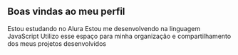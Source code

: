 ## Boas vindas ao meu perfil
Estou estudando no Alura
Estou me desenvolvendo na linguagem JavaScript
Utilizo esse espaço para minha organização e compartilhamento dos meus projetos desenvolvidos

<!--
**Davi2024ti/Davi2024ti** is a ✨ _special_ ✨ repository because its `README.md` (this file) appears on your GitHub profile.

Here are some ideas to get you started:

- 🔭 I’m currently working on ...
- 🌱 I’m currently learning ...
- 👯 I’m looking to collaborate on ...
- 🤔 I’m looking for help with ...
- 💬 Ask me about ...
- 📫 How to reach me: ...
- 😄 Pronouns: ...
- ⚡ Fun fact: ...
-->
